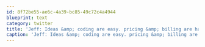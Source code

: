 ```yaml
---
id: 8f72be55-ae6c-4a39-bc85-49c72c4a4944
blueprint: text
category: twitter
title: 'Jeff: Ideas &amp; coding are easy. pricing &amp; billing are hard. Now you can run your app on any twilio account with Connect #twilioconf'
caption: 'Jeff: Ideas &amp; coding are easy. pricing &amp; billing are hard. Now you can run your app on any twilio account with Connect <span class="hashtag hashtag_local">#<a href="http://tweettemp.darylchymko.ca/?tag=twilioconf">twilioconf</a>'
---
```

